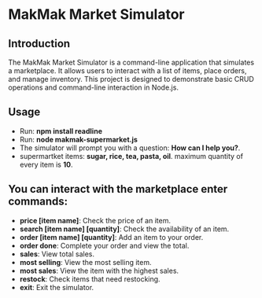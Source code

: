 # MakMak Market Simulator

## Introduction

The MakMak Market Simulator is a command-line application that simulates a marketplace.
It allows users to interact with a list of items, place orders, and manage inventory.
This project is designed to demonstrate basic CRUD operations and command-line interaction in Node.js.

## Usage

- Run: **npm install readline**
- Run: **node makmak-supermarket.js**
- The simulator will prompt you with a question: **How can I help you?**.
- supermartket items: **sugar, rice, tea, pasta, oil**.
  maximum quantity of every item is **10**.

## You can interact with the marketplace enter commands:

- **price [item name]**: Check the price of an item.
- **search [item name] [quantity]**: Check the availability of an item.
- **order [item name] [quantity]**: Add an item to your order.
- **order done**: Complete your order and view the total.
- **sales**: View total sales.
- **most selling**: View the most selling item.
- **most sales**: View the item with the highest sales.
- **restock**: Check items that need restocking.
- **exit**: Exit the simulator.
